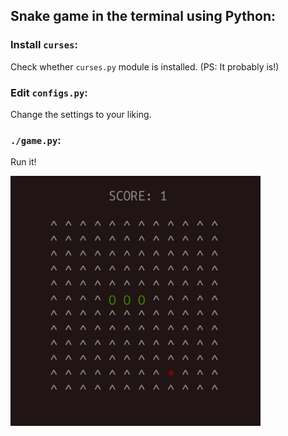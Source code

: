 ## Snake game in the terminal using Python:

### Install `curses`:
Check whether `curses.py` module is installed. (PS: It probably is!)

### Edit `configs.py`:
Change the settings to your liking.

### `./game.py`:
Run it! 

<img src="docs/snake_screenshot.png" width="400" height="400">
